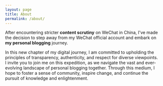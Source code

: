 ```yaml
---
layout: page
title: About
permalink: /about/
---
```


After encountering stricter **content scrutiny** on WeChat in China, I've made the decision to step away from my WeChat official account and embark on **my personal blogging** journey.

In this new chapter of my digital journey, I am committed to upholding the principles of transparency, authenticity, and respect for diverse viewpoints. I invite you to join me on this expedition, as we navigate the vast and ever-evolving landscape of personal blogging together. Through this medium, I hope to foster a sense of community, inspire change, and continue the pursuit of knowledge and enlightenment.
